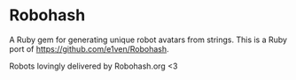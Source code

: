 # Robohash

A Ruby gem for generating unique robot avatars from strings. This is a Ruby port of https://github.com/e1ven/Robohash.

Robots lovingly delivered by Robohash.org <3
